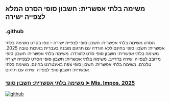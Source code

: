 ## משימה בלתי אפשרית: חשבון סופי הסרט המלא לצפייה ישירה

### .github

הסרט משימה בלתי אפשרית: חשבון סופי לצפייה ישירה – צפו בסרט משימה בלתי אפשרית: חשבון סופי בחינם ללא הורדה עם תרגום מובנה בעברית באיכות טובה 2025. משימה בלתי אפשרית: חשבון סופי סרט להורדה. משימה בלתי אפשרית: חשבון סופי מדובב לצפייה ישירה בדרייב. משימה בלתי אפשרית: חשבון סופי הסרט לצפייה ישירה טלגרם. משימה בלתי אפשרית: חשבון סופי צפה באינטרנט בחינם. משימה בלתי אפשרית: חשבון סופי לצפייה ישירה עם תרגום

### [משימה בלתי אפשרית: חשבון סופי ➤ Mis. Impos. 2025](https://watching4khdmovies.blogspot.com/2025/05/mission-impossible-he.html)

<a href="https://watching4khdmovies.blogspot.com/2025/05/mission-impossible-he.html" rel="nofollow"><img src="https://image.tmdb.org/t/p/w1280/AfbkoVEq420wZA71pYqY27vXiqi.jpg" alt="github" data-canonical-src="https://image.tmdb.org/t/p/w1280/AfbkoVEq420wZA71pYqY27vXiqi.jpg" style="max-width: 100%;"></a>
